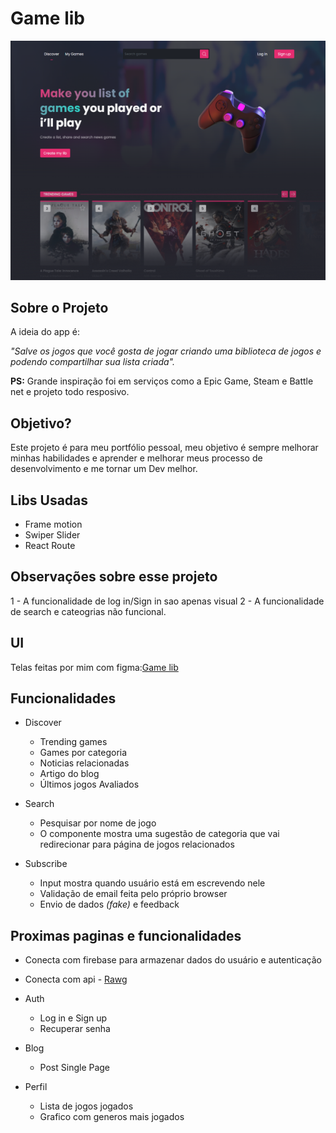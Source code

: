 # Game lib

![Preview-Screens](ui.png)

## Sobre o Projeto

A ideia do app é:

_"Salve os jogos que você gosta de jogar criando uma biblioteca de jogos e podendo compartilhar sua lista criada"._

**PS:** Grande inspiração foi em serviços como a Epic Game, Steam e Battle net e projeto todo resposivo.

## Objetivo?

Este projeto é para meu portfólio pessoal, meu objetivo é sempre melhorar minhas habilidades e aprender e melhorar meus processo de desenvolvimento e me tornar um Dev melhor.

## Libs Usadas

- Frame motion
- Swiper Slider
- React Route

## Observações sobre esse projeto

1 - A funcionalidade de log in/Sign in sao apenas visual
2 - A funcionalidade de search e cateogrias não funcional.

## UI

Telas feitas por mim com figma:[Game lib](https://www.figma.com/file/dO9778ghJnhzasDj6FA7ja/GameLib?node-id=19%3A2)

## Funcionalidades

- Discover

  - Trending games
  - Games por categoria
  - Noticias relacionadas
  - Artigo do blog
  - Últimos jogos Avaliados

- Search

  - Pesquisar por nome de jogo
  - O componente mostra uma sugestão de categoria que vai redirecionar para página de jogos relacionados

- Subscribe

  - Input mostra quando usuário está em escrevendo nele
  - Validação de email feita pelo próprio browser
  - Envio de dados _(fake)_ e feedback

## Proximas paginas e funcionalidades

- Conecta com firebase para armazenar dados do usuário e autenticação
- Conecta com api - [Rawg](https://rawg.io/)

- Auth

  - Log in e Sign up
  - Recuperar senha

- Blog

  - Post Single Page

- Perfil

  - Lista de jogos jogados
  - Grafico com generos mais jogados
